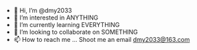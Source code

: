 - 👋 Hi, I’m @dmy2033
- 👀 I’m interested in ANYTHING
- 🌱 I’m currently learning EVERYTHING
- 💞️ I’m looking to collaborate on SOMETHING
- 📫 How to reach me ... Shoot me an email dmy2033@163.com

<!---
dmy2033/dmy2033 is a ✨ special ✨ repository because its `README.md` (this file) appears on your GitHub profile.
You can click the Preview link to take a look at your changes.
--->
